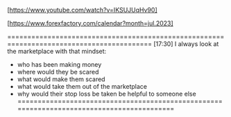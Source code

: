 [https://www.youtube.com/watch?v=IKSUJUqHv90]  


[https://www.forexfactory.com/calendar?month=jul.2023]  


==========================================================================================
[17:30]
I always look at the marketplace with that mindset:
- who has been making money
- where would they be scared 
- what would make them scared 
- what would take them out of the marketplace 
- why would their stop loss be taken be helpful to someone else
==========================================================================================
